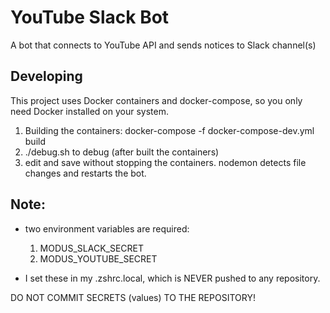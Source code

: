# YouTube Slack Bot

A bot that connects to YouTube API and sends notices to Slack channel(s)

## Developing

This project uses Docker containers and docker-compose, so you only need Docker installed on your system.

1) Building the containers:
   docker-compose -f docker-compose-dev.yml build
2) ./debug.sh to debug (after built the containers)
3) edit and save without stopping the containers.  nodemon detects file changes and restarts the bot.

## Note:
* two environment variables are required:
  1. MODUS_SLACK_SECRET
  2. MODUS_YOUTUBE_SECRET
  
* I set these in my .zshrc.local, which is NEVER pushed to any repository.  

DO NOT COMMIT SECRETS (values) TO THE REPOSITORY!


   
